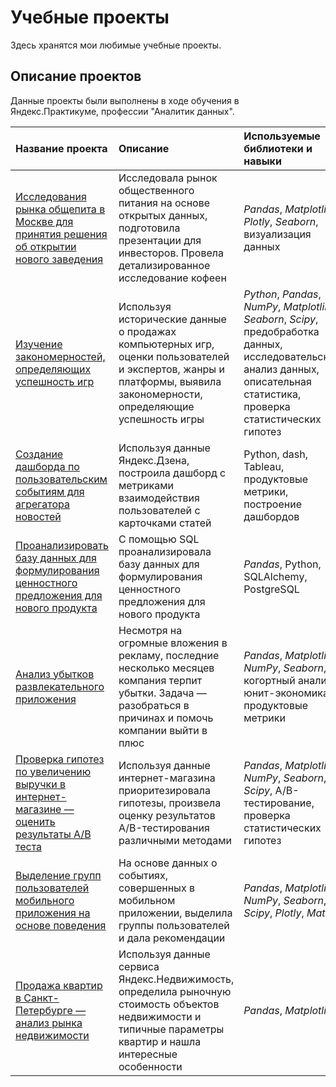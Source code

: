 # Учебные проекты

Здесь хранятся мои любимые учебные проекты.

## Описание проектов

Данные проекты были выполнены в ходе обучения в Яндекс.Практикуме, профессии "Аналитик данных".

| Название проекта | Описание | Используемые библиотеки и навыки | Сферы деятельности |
| :---------------------- | :---------------------- | :---------------------- | :---------------------- |
| [Исследования рынка общепита в Москве для принятия решения об открытии нового заведения](Msk_Food_Service) | Исследовала рынок общественного питания на основе открытых данных, подготовила презентации для инвесторов. Провела детализированное исследование кофеен | *Pandas*, *Matplotlib*, *Plotly*, *Seaborn*, визуализация данных | Стартапы, Бизнес, Оффлайн | 
| [Изучение закономерностей, определяющих успешность игр](Game_Store) | Используя исторические данные о продажах компьютерных игр, оценки пользователей и экспертов, жанры и платформы, выявила закономерности, определяющие успешность игры | *Python*, *Pandas*, *NumPy*, *Matplotlib*, *Seaborn*, *Scipy*, предобработка данных, исследовательский анализ данных, описательная статистика, проверка статистических гипотез | Маркетинг-аналитик, Продуктовый аналитик | Gamedev, Интернет-магазины | 
| [Создание дашборда по пользовательским событиям для агрегатора новостей](Dash) | Используя данные Яндекс.Дзена, построила дашборд с метриками взаимодействия пользователей с карточками статей | Python, dash, Tableau, продуктовые метрики, построение дашбордов | Интернет-сервисы, Площадки объявлений |
| [Проанализировать базу данных для формулирования ценностного предложения для нового продукта](SQL) | С помощью  SQL проанализировала базу данных для формулирования ценностного предложения для нового продукта | *Pandas*, Python, SQLAlchemy, PostgreSQL | Data Analyst, Аналитик (универсал) | Стартапы, Бизнес |
| [Анализ убытков развлекательного приложения](Entertainment_App) | Несмотря на огромные вложения в рекламу, последние несколько месяцев компания терпит убытки. Задача — разобраться в причинах и помочь компании выйти в плюс | *Pandas*, *Matplotlib*, *NumPy*, *Seaborn*, когортный анализ, юнит-экономика, продуктовые метрики| Интернет-сервисы, Стартапы |
| [Проверка гипотез по увеличению выручки в интернет-магазине — оценить результаты A/B теста](Online_Store_Revenue_) | Используя данные интернет-магазина приоритезировала гипотезы, произвела оценку результатов A/B-тестирования различными методами | *Pandas*, *Matplotlib*, *NumPy*, *Seaborn*, *Scipy*, A/B-тестирование, проверка статистических гипотез | Интернет-магазины | 
| [Выделение групп пользователей мобильного приложения на основе поведения](Users_Group_Mobile_App_) | На основе данных о событиях, совершенных в мобильном приложении, выделила группы пользователей и дала рекомендации| *Pandas*, *Matplotlib*, *NumPy*, *Seaborn*, *Scipy*, *Plotly*, *Math* | Мобильные приложения, Интернет-магазины |
| [Продажа квартир в Санкт-Петербурге — анализ рынка недвижимости](SPB_Realty) | Используя данные сервиса Яндекс.Недвижимость, определила рыночную стоимость объектов недвижимости и типичные параметры квартир и нашла интересные особенности| *Pandas*, *Matplotlib* | Интернет-сервисы, Площадки объявлений | 




